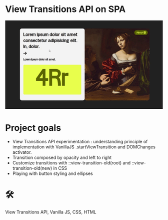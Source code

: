 # View Transitions API on SPA
![View-transition-api-demo](https://github.com/teotimepacreau/View-Transitions-API-Day10-Of-100DaysOfCode/blob/main/View-transition-api.gif)

# Project goals
- View Transitions API experimentation : understanding principle of implementation with VanillaJS .startViewTransition and DOMChanges activator. 
- Transition composed by opacity and left to right
- Customize transitions with ::view-transition-old(root) and ::view-transition-old(new) in CSS
- Playing with button styling and ellipses

# 🛠️
View Transitions API, Vanilla JS, CSS, HTML
